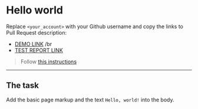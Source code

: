# Hello world

Replace `<your_account>` with your Github username and copy the links to Pull Request description:

- [DEMO LINK](https://Nikolay-Li.github.io/layout_hello-world/) /br
- [TEST REPORT LINK](https://Nikolay-Li.github.io/layout_hello-world/report/html_report/)

> Follow [this instructions](https://mate-academy.github.io/layout_task-guideline/#how-to-solve-the-layout-tasks-on-github)

---

## The task

Add the basic page markup and the text `Hello, world!` into the body.
